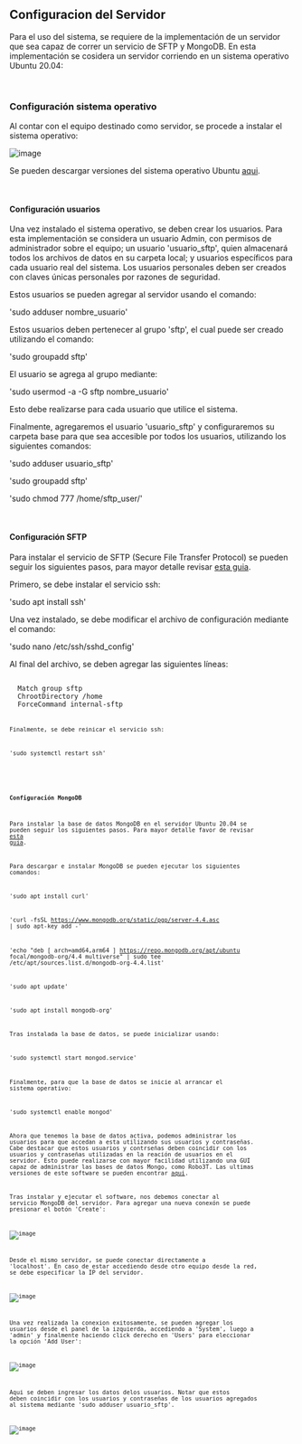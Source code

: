 ## Configuracion del Servidor

Para el uso del sistema, se requiere de la implementación de un servidor que sea capaz de correr un servicio de SFTP y MongoDB. 
En esta implementación se cosidera un servidor corriendo en un sistema operativo Ubuntu 20.04:

<br/>

### Configuración sistema operativo

Al contar con el equipo destinado como servidor, se procede a instalar el sistema operativo:

![image](https://user-images.githubusercontent.com/83187517/176061639-15ef249c-8d3d-4091-b310-304d7ff9b589.png)

Se pueden descargar versiones del sistema operativo Ubuntu [aqui](https://releases.ubuntu.com/).

<br/>

#### Configuración usuarios

Una vez instalado el sistema operativo, se deben crear los usuarios. Para esta implementación se considera un usuario Admin, con permisos de administrador sobre el equipo; un usuario 'usuario_sftp', quien almacenará todos los archivos de datos en su carpeta local; y usuarios específicos para cada usuario real del sistema.
Los usuarios personales deben ser creados con claves únicas personales por razones de seguridad. 

Estos usuarios se pueden agregar al servidor usando el comando:

'sudo adduser nombre_usuario'

Estos usuarios deben pertenecer al grupo 'sftp', el cual puede ser creado utilizando el comando:

'sudo groupadd sftp'

El usuario se agrega al grupo mediante:

'sudo usermod -a -G sftp nombre_usuario'

Esto debe realizarse para cada usuario que utilice el sistema.

Finalmente, agregaremos el usuario 'usuario_sftp' y configuraremos su carpeta base para que sea accesible por todos los usuarios, utilizando los siguientes comandos:

'sudo adduser usuario_sftp'

'sudo groupadd sftp'

'sudo chmod 777 /home/sftp_user/'

<br/>

#### Configuración SFTP

Para instalar el servicio de SFTP (Secure File Transfer Protocol) se pueden seguir los siguientes pasos, para mayor detalle revisar [esta guia](https://linuxhint.com/setup-sftp-server-ubuntu/).

Primero, se debe instalar el servicio ssh:

'sudo apt install ssh'

Una vez instalado, se debe modificar el archivo de configuración mediante el comando:

'sudo nano /etc/ssh/sshd_config'

Al final del archivo, se deben agregar las siguientes líneas:

<code>
  Match group sftp
  ChrootDirectory /home
  ForceCommand internal-sftp
<code/>

Finalmente, se debe reinicar el servicio ssh:
  
'sudo systemctl restart ssh'

<br/>

#### Configuración MongoDB

Para instalar la base de datos MongoDB en el servidor Ubuntu 20.04 se pueden seguir los siguientes pasos. Para mayor detalle favor de revisar [esta guia](https://www.digitalocean.com/community/tutorials/how-to-install-mongodb-on-ubuntu-20-04-es).

Para descargar e instalar MongoDB se pueden ejecutar los siguientes comandos:

'sudo apt install curl'
  
'curl -fsSL https://www.mongodb.org/static/pgp/server-4.4.asc | sudo apt-key add -'

'echo "deb [ arch=amd64,arm64 ] https://repo.mongodb.org/apt/ubuntu focal/mongodb-org/4.4 multiverse" | sudo tee /etc/apt/sources.list.d/mongodb-org-4.4.list'

'sudo apt update'

'sudo apt install mongodb-org'

Tras instalada la base de datos, se puede inicializar usando:

'sudo systemctl start mongod.service'

Finalmente, para que la base de datos se inicie al arrancar el sistema operativo:

'sudo systemctl enable mongod'
  
Ahora que tenemos la base de datos activa, podemos administrar los usuarios para que accedan a esta utilizando sus usuarios y contraseñas. Cabe destacar que estos usuarios y contrseñas deben coincidir con los usuarios y contraseñas utilizadas en la reación de usuarios en el servidor.
Esto puede realizarse con mayor facilidad utilizando una GUI capaz de administrar las bases de datos Mongo, como Robo3T. Las ultimas versiones de este software se pueden encontrar [aqui](https://github.com/Studio3T/robomongo/releases).

Tras instalar y ejecutar el software, nos debemos conectar al servicio MongoDB del servidor. Para agregar una nueva conexón se puede presionar el botón 'Create':
  
![image](https://user-images.githubusercontent.com/83187517/176067090-bc91775c-28bb-41a2-945f-85b8d5a24ceb.png)

Desde el mismo servidor, se puede conectar directamente a 'localhost'. En caso de estar accediendo desde otro equipo desde la red, se debe especificar la IP del servidor.

![image](https://user-images.githubusercontent.com/83187517/176067303-f963b31c-ef81-4e54-b204-b543f44c83b7.png)

Una vez realizada la conexion exitosamente, se pueden agregar los usuarios desde el panel de la izquierda, accediendo a 'System', luego a 'admin' y finalmente haciendo click derecho en 'Users' para eleccionar la opción 'Add User':
  
![image](https://user-images.githubusercontent.com/83187517/176068269-e6986a09-5be3-4445-8e11-923afc9bd15a.png)

Aqui se deben ingresar los datos delos usuarios. Notar que estos deben coincidir con los usuarios y contraseñas de los usuarios agregados al sistema mediante 'sudo adduser usuario_sftp'.

![image](https://user-images.githubusercontent.com/83187517/176068593-6cdad4ff-7d13-4206-acf6-3f890b2e9b39.png)


  
  
